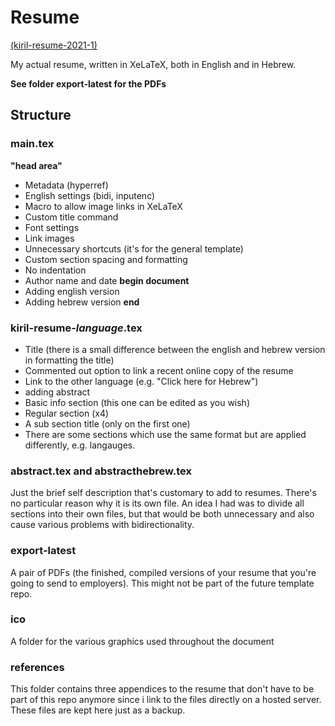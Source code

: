 # Resume
[(kiril-resume-2021-1)](https://github.com/kiril-u/kiril-resume-2021-1)

My actual resume, written in XeLaTeX, both in English and in Hebrew.

**See folder export-latest for the PDFs**

## Structure

### main.tex

**"head area"**
- Metadata (hyperref)
- English settings (bidi, inputenc)
- Macro to allow image links in XeLaTeX
- Custom title command
- Font settings
- Link images
- Unnecessary shortcuts (it's for the general template)
- Custom section spacing and formatting
- No indentation
- Author name and date
**begin document**
- Adding english version
- Adding hebrew version
**end**

### kiril-resume-*language*.tex

- Title (there is a small difference between the english and hebrew version in formatting the title)
- Commented out option to link a recent online copy of the resume
- Link to the other language (e.g. "Click here for Hebrew")
- adding abstract
- Basic info section (this one can be edited as you wish)
- Regular section (x4)
- A sub section title (only on the first one)
- There are some sections which use the same format but are applied differently, e.g. langauges.

### abstract.tex and abstracthebrew.tex

Just the brief self description that's customary to add to resumes. There's no particular reason why it is its own file. An idea I had was to divide all sections into their own files, but that would be both unnecessary and also cause various problems with bidirectionality.

### export-latest

A pair of PDFs (the finished, compiled versions of your resume that you're going to send to employers). This might not be part of the future template repo.

### ico

A folder for the various graphics used throughout the document

### references

This folder contains three appendices to the resume that don't have to be part of this repo anymore since i link to the files directly on a hosted server. These files are kept here just as a backup.
